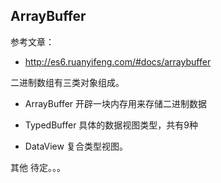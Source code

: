 ## ArrayBuffer

参考文章：

* http://es6.ruanyifeng.com/#docs/arraybuffer

 二进制数组有三类对象组成。
 * ArrayBuffer 开辟一块内存用来存储二进制数据
 
 * TypedBuffer 具体的数据视图类型，共有9种
 
 * DataView 复合类型视图。
 
 
 其他 待定。。。
